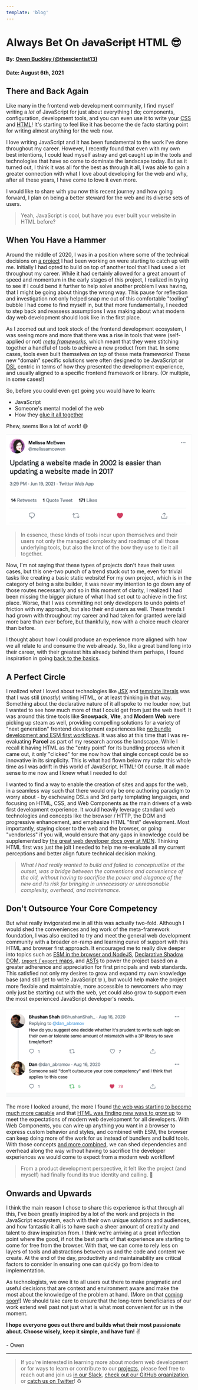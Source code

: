 ```yaml
---
template: 'blog'
---
```


# Always Bet On ~~JavaScript~~ HTML 😎

#### By: [Owen Buckley (@thescientist13)](https://github.com/thescientist13)
#### Date: August 6th, 2021

## There and Back Again

Like many in the frontend web development community, I find myself writing a _lot_ of JavaScript for just about everything I do; components, configuration, development tools, and you can even use it to write your [CSS](https://blog.bitsrc.io/9-css-in-js-libraries-you-should-know-in-2018-25afb4025b9b) and [HTML](https://css-tricks.com/why-javascript-is-eating-html/)!  It's starting to feel like it has become the de facto starting point for writing almost anything for the web now.

I love writing JavaScript and it has been fundamental to the work I've done throughout my career.  However, I recently found that even with my own best intentions, I could lead myself astray and get caught up in the tools and technologies that have so come to dominate the landscape today.  But as it turned out, I think it was all for the best as through it all, I was able to gain a greater connection with what I love about developing for the web and why, after all these years, I have come to love it even more.  

I would like to share with you now this recent journey and how going forward, I plan on being a better steward for the web and its diverse sets of users.

> Yeah, JavaScript is cool, but have you ever built your website in HTML before?


## When You Have a Hammer

Around the middle of 2020, I was in a position where some of the technical decisions on [a project](https://docs.google.com/document/d/1MwDkszKvq81QgIYa8utJgyUgSpLZQx9eKCWjIikvfHU) I had been working on were starting to catch up with me.  Initially I had opted to build on top of another tool that I had used a lot throughout my career.  While it had certainly allowed for a great amount of speed and momentum in the early stages of this project, I realized in trying to see if I could bend it further to help solve another problem I was having, that I might be going about things the wrong way.  This pause for reflection and investigation not only helped snap me out of this comfortable "tooling" bubble I had come to find myself in, but that more fundamentally, I needed to step back and reassess assumptions I was making about what modern day web development should look like in the first place.

As I zoomed out and took stock of the frontend development ecosystem, I was seeing more and more that there was a rise in tools that were (self-applied or not) [_meta frameworks_](https://en.wiktionary.org/wiki/metaframework), which meant that they were stitching together a handful of tools to achieve a new product from that.  In some cases, tools even built themselves _on top_ of these meta frameworks!  These new "domain" specific solutions were often designed to be JavaScript or [DSL](https://en.wikipedia.org/wiki/Domain-specific_language) centric in terms of how they presented the development experience, and usually aligned to a specific frontend framework or library. (Or multiple, in some cases!)

So, before you could even get going you would have to learn:
- JavaScript
- Someone's mental model of the web
- How they [glue it all together](https://www.oreilly.com/radar/thinking-about-glue/)

Phew, seems like a lot of work!  😅

<div class="image-container">
  <img src="/assets/blog/twitter-updating-a-website.png" alt="Tweet from Melissa McEwen. Updating a website made in 2002 is easier than updating a website made in 2017." loading="lazy"/>
</div>

> In essence, these kinds of tools incur upon themselves and their users not only the managed complexity and roadmap of all those underlying tools, but also the knot of the bow they use to tie it all together.

Now, I'm not saying that these types of projects don't have their uses cases, but this one-two punch of a trend stuck out to me, even for trivial tasks like creating a basic static website!  For my own project, which is in the category of being a site builder, it was never my intention to go down any of those routes necessarily and so in this moment of clarity, I realized I had been missing the bigger picture of what I had set out to achieve in the first place.  Worse, that I was committing not only developers to undo points of friction with my approach, but also their end users as well.  These trends I had grown with throughout my career and had taken for granted were laid more bare than ever before, but thankfully, now with a choice much clearer than before.

I thought about how I could produce an experience more aligned with how we all relate to and consume the web already.  So, like a great band long into their career, with their greatest hits already behind them perhaps, I found inspiration in going [back to the basics](https://github.com/thescientist13/nono-poc/blob/master/notes/DOCS.md).


## A Perfect Circle

I realized what I loved about technologies like [JSX](https://reactjs.org/docs/introducing-jsx.html) and [template literals](https://developer.mozilla.org/en-US/docs/Web/JavaScript/Reference/Template_literals) was that I was still (_mostly_) writing HTML, or at least thinking in that way. Something about the declarative nature of it all spoke to me louder now, but I wanted to see how much more of that I could get from just the web itself.  It was around this time tools like **Snowpack**, **Vite**, and **Modern Web** were picking up steam as well, providing compelling solutions for a variety of "next generation" frontend development experiences like [no bundle development and ESM first workflows](https://www.greenwoodjs.io/about/how-it-works/).  It was also at this time that I was re-evaluating **Parcel** as part of my research across the landscape.  While I recall it having HTML as the "entry point" for its bundling process when it came out, it only "clicked" for me now how that single concept could be so innovative in its simplicity.  This is what had flown below my radar this whole time as I was adrift in this world of JavaScript.  HTML!  Of course.  It all made sense to me now and I knew what I needed to do!

I wanted to find a way to enable the creation of sites and apps for the web, in a seamless way such that there would only be one authoring paradigm to worry about - by eschewing DSLs and 3rd party templating languages, and focusing on HTML, CSS, and Web Components as the main drivers of a web first development experience.  It would heavily leverage standard web technologies and concepts like the browser / HTTP, the DOM and progressive enhancement, and emphasize HTML "first" development.  Most importantly, staying closer to the web and the browser, or going "vendorless" if you will, would ensure that any gaps in knowledge could be supplemented by [the great web developer docs over at MDN](https://developer.mozilla.org/).  Thinking HTML first was just the jolt I needed to help me re-evaluate all my current perceptions and better align future technical decision making.

> _What I had really wanted to build and failed to conceptualize at the outset, was a bridge between the conventions and convenience of the old, without having to sacrifice the power and elegance of the new and its risk for bringing in unnecessary or unreasonable complexity, overhead, and maintenance._  

## Don't Outsource Your Core Competency

But what really invigorated me in all this was actually two-fold.  Although I would shed the conveniences and leg work of the meta-framework foundation, I was also excited to try and meet the general web development community with a broader on-ramp and learning curve of support with this HTML and browser first approach.  It encouraged me to really dive deeper into topics such as [ESM in the browser and NodeJS](https://nodejs.org/api/esm.html), [Declarative Shadow DOM](https://web.dev/declarative-shadow-dom/), [`import` / `export` maps](https://www.infoq.com/news/2020/08/import-map-javascript-wicg/), and [ASTs](https://astexplorer.net/) to power the project based on a greater adherence and appreciation for first principals and web standards.  This satisfied not only my desires to grow and expand my own knowledge base (and still get to write JavaScript 🤓 ), but would help make the project more flexible and maintainable, more accessible to newcomers who may only just be starting out with the web, yet could also grow to support even the most experienced JavaScript developer's needs.

<div class="image-container">
  <img src="/assets/blog/twitter-core-competency.png" alt="Someone said don't outsource your core competency and I think that applies to this case" loading="lazy" />
</div>

The more I looked around, the more I found [the web was starting to become much more capable](https://github.com/whatwg) and that [HTML was finding new ways to grow up](https://github.com/webcomponents/community-protocols) to meet the expectations of modern web development for all developers.  With Web Components, you can wire up anything you want in a browser to express custom behavior and styles, and combined with ESM, the browser can keep doing more of the work for us instead of bundlers and build tools.  With those concepts [and more combined](https://www.greenwoodjs.io/about/how-it-works/), we can shed dependencies and overhead along the way without having to sacrifice the developer experiences we would come to expect from a modern web workflow!

> From a product development perspective, it felt like the project (and myself) had finally found its true identity and calling. 💚

## Onwards and Upwards

I think the main reason I chose to share this experience is that through all this, I've been greatly inspired by a lot of the work and projects in the JavaScript ecosystem, each with their own unique solutions and audiences, and how fantastic it all is to have such a sheer amount of creativity and talent to draw inspiration from.  I think we're arriving at a great inflection point where the good, if not the best parts of that experience are starting to come for free from the browser.  With that, we can come to rely less on layers of tools and abstractions between us and the code and content we create.  At the end of the day, productivity and maintainability are critical factors to consider in ensuring one can quickly go from idea to implementation.

As technologists, we owe it to all users out there to make pragmatic and useful decisions that are context and environment aware and make the most about the knowledge of the problem at hand. (More on that [coming soon](https://twitter.com/ReliableSummit/status/1418694662374625283)!)  We should take care to ensure that the long-term beneficiaries of our work extend well past not just what is what most convenient for _us_ in the moment.

**I hope everyone goes out there and builds what their most passionate about.  Choose wisely, keep it simple, and have fun!**  ✌️

<span>- Owen</span>

<!-- friendly illustration or graphic would be great here! -->

----

> If you're interested in learning more about modern web development or for ways to learn or contribute to our [projects](https://projectevergreen.github.io/projects/), please feel free to reach out and join us [in our Slack](https://join.slack.com/t/thegreenhouseio/shared_invite/enQtMzcyMzE2Mjk1MjgwLTU5YmM1MDJiMTg0ODk4MjA4NzUwNWFmZmMxNDY5MTcwM2I0MjYxN2VhOTEwNDU2YWQwOWQzZmY1YzY4MWRlOGI), [check out our GitHub organization](https://github.com/ProjectEvergreen), or [catch us on Twitter](https://twitter.com/PrjEvergreen)!  ♻️
